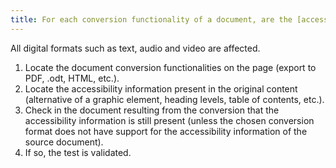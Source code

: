 ```yaml
---
title: For each conversion functionality of a document, are the [accessibility-related information](#accessibility-information) available in the source document preserved in the destination document (except in special cases)?
---
```

All digital formats such as text, audio and video are affected.

1. Locate the document conversion functionalities on the page (export to PDF, .odt, HTML, etc.).
2. Locate the accessibility information present in the original content (alternative of a graphic element, heading levels, table of contents, etc.).
3. Check in the document resulting from the conversion that the accessibility information is still present (unless the chosen conversion format does not have support for the accessibility information of the source document).
4. If so, the test is validated.